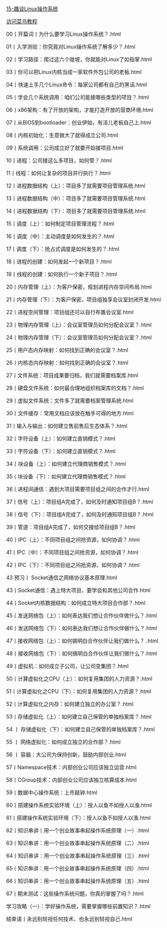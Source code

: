 ﻿[15-趣谈Linux操作系统](./00丨开篇词丨为什么要学习Linux操作系统？.html)

<a href="./00丨开篇词丨为什么要学习Linux操作系统？.html">访问菜鸟教程</a>

<a href="./00丨开篇词丨为什么要学习Linux操作系统？.html"></a>

00丨开篇词丨为什么要学习Linux操作系统？.html

01丨入学测验：你究竟对Linux操作系统了解多少？.html

02丨学习路径：爬过这六个陡坡，你就能对Linux了如指掌.html

03丨你可以把Linux内核当成一家软件外包公司的老板.html

04丨快速上手几个Linux命令：每家公司都有自己的黑话.html

05丨学会几个系统调用：咱们公司能接哪些类型的项目？.html

06丨x86架构：有了开放的架构，才能打造开放的营商环境.html

07丨从BIOS到bootloader：创业伊始，有活儿老板自己上.html

08丨内核初始化：生意做大了就得成立公司.html

09丨系统调用：公司成立好了就要开始接项目.html

10丨进程：公司接这么多项目，如何管？.html

11丨线程：如何让复杂的项目并行执行？.html

12丨进程数据结构（上）：项目多了就需要项目管理系统.html

13丨进程数据结构（中）：项目多了就需要项目管理系统.html

14丨进程数据结构（下）：项目多了就需要项目管理系统.html

15丨调度（上）：如何制定项目管理流程？.html

16丨调度（中）：主动调度是如何发生的？.html

17丨调度（下）：抢占式调度是如何发生的？.html

18丨进程的创建：如何发起一个新项目？.html

19丨线程的创建：如何执行一个新子项目？.html

20丨内存管理（上）：为客户保密，规划进程内存空间布局.html

21丨内存管理（下）：为客户保密，项目组独享会议室封闭开发.html

22丨进程空间管理：项目组还可以自行布置会议室.html

23丨物理内存管理（上）：会议室管理员如何分配会议室？.html

24丨物理内存管理（下）：会议室管理员如何分配会议室？.html

25丨用户态内存映射：如何找到正确的会议室？.html

26丨内核态内存映射：如何找到正确的会议室？.html

27丨文件系统：项目成果要归档，我们就需要档案库.html

28丨硬盘文件系统：如何最合理地组织档案库的文档？.html

29丨虚拟文件系统：文件多了就需要档案管理系统.html

30丨文件缓存：常用文档应该放在触手可得的地方.html

31丨输入与输出：如何建立售前售后生态体系？.html

32丨字符设备（上）：如何建立直销模式？.html

33丨字符设备（下）：如何建立直销模式？.html

34丨块设备（上）：如何建立代理商销售模式？.html

35丨块设备（下）：如何建立代理商销售模式？.html

36丨进程间通信：遇到大项目需要项目组之间的合作才行.html

37丨信号（上）：项目组A完成了，如何及时通知项目组B？.html

38丨信号（下）：项目组A完成了，如何及时通知项目组B？.html

39丨管道：项目组A完成了，如何交接给项目组B？.html

40丨IPC（上）：不同项目组之间抢资源，如何协调？.html

41丨IPC（中）：不同项目组之间抢资源，如何协调？.html

42丨IPC（下）：不同项目组之间抢资源，如何协调？.html

43 预习丨 Socket通信之网络协议基本原理.html

43丨Socket通信：遇上特大项目，要学会和其他公司合作.html

44丨Socket内核数据结构：如何成立特大项目合作部？.html

45丨发送网络包（上）：如何表达我们想让合作伙伴做什么？.html

46丨发送网络包（下）：如何表达我们想让合作伙伴做什么？.html

47丨接收网络包（上）：如何搞明白合作伙伴让我们做什么？ .html

48丨接收网络包（下）：如何搞明白合作伙伴让我们做什么？.html

49丨虚拟机：如何成立子公司，让公司变集团？.html

50丨计算虚拟化之CPU（上）：如何复用集团的人力资源？.html

51丨计算虚拟化之CPU（下）：如何复用集团的人力资源？.html

52丨计算虚拟化之内存：如何建立独立的办公室？.html

53丨存储虚拟化（上）：如何建立自己保管的单独档案库？.html

54 丨 存储虚拟化（下）：如何建立自己保管的单独档案库？.html

55 丨 网络虚拟化：如何成立独立的合作部？.html

56 丨 容器：大公司为保持创新，鼓励内部创业.html

57丨Namespace技术：内部创业公司应该独立运营.html

58丨CGroup技术：内部创业公司应该独立核算成本.html

59丨数据中心操作系统：上市敲钟.html

60丨搭建操作系统实验环境（上）：授人以鱼不如授人以渔.html

61丨搭建操作系统实验环境（下）：授人以鱼不如授人以渔.html

62丨知识串讲丨用一个创业故事串起操作系统原理（一）.html

63丨知识串讲：用一个创业故事串起操作系统原理（二）.html

64丨知识串讲：用一个创业故事串起操作系统原理（三）.html

65丨知识串讲：用一个创业故事串起操作系统原理（四）.html

66丨知识串讲：用一个创业故事串起操作系统原理（五）.html

67丨期末测试：这些操作系统问题，你真的掌握了吗？.html

学习攻略（一）：学好操作系统，需要掌握哪些前置知识？.html

结束语丨永远别轻视任何技术，也永远别轻视自己.html
